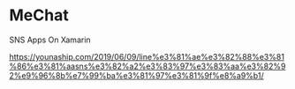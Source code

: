 # MeChat
SNS Apps On Xamarin

https://younaship.com/2019/06/09/line%e3%81%ae%e3%82%88%e3%81%86%e3%81%aasns%e3%82%a2%e3%83%97%e3%83%aa%e3%82%92%e9%96%8b%e7%99%ba%e3%81%97%e3%81%9f%e8%a9%b1/
